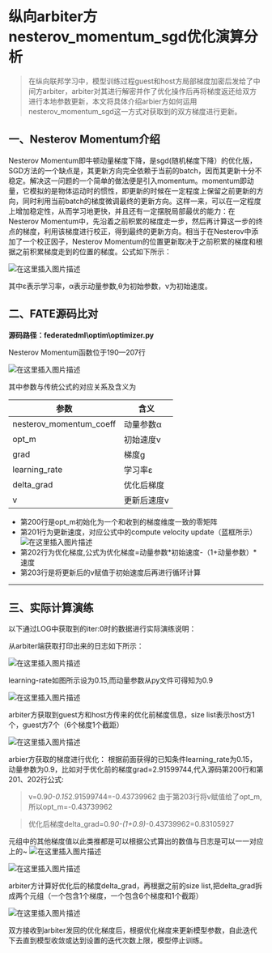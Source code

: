 ﻿
# 纵向arbiter方nesterov_momentum_sgd优化演算分析
>在纵向联邦学习中，模型训练过程guest和host方局部梯度加密后发给了中间方arbiter，arbiter对其进行解密并作了优化操作后再将梯度返还给双方进行本地参数更新，本文将具体介绍arbier方如何运用nesterov_momentum_sgd这一方式对获取到的双方梯度进行更新。
## 一、Nesterov Momentum介绍
Nesterov Momentum即牛顿动量梯度下降，是sgd(随机梯度下降）的优化版，SGD方法的一个缺点是，其更新方向完全依赖于当前的batch，因而其更新十分不稳定。解决这一问题的一个简单的做法便是引入momentum。momentum即动量，它模拟的是物体运动时的惯性，即更新的时候在一定程度上保留之前更新的方向，同时利用当前batch的梯度微调最终的更新方向。这样一来，可以在一定程度上增加稳定性，从而学习地更快，并且还有一定摆脱局部最优的能力：在Nesterov Momentum中，先沿着之前积累的梯度走一步，然后再计算这一步的终点的梯度，利用该梯度进行校正，得到最终的更新方向。相当于在Nesterov中添加了一个校正因子，Nesterov Momentum的位置更新取决于之前积累的梯度和根据之前积累梯度走到的位置的梯度。公式如下所示：

![在这里插入图片描述](https://img-blog.csdnimg.cn/2020082715205927.png)

其中ε表示学习率，α表示动量参数,θ为初始参数，ν为初始速度。
## 二、FATE源码比对
**源码路径：federatedml\optim\optimizer.py**

Nesterov Momentum函数位于190—207行

![在这里插入图片描述](https://img-blog.csdnimg.cn/20200827153227944.png)

其中参数与传统公式的对应关系及含义为

参数     | 含义
-------- | -----
nesterov_momentum_coeff  | 动量参数α
opt_m  | 初始速度v
grad | 梯度g
 learning_rate | 学习率ε
delta_grad|优化后梯度
v|更新后速度v
* 第200行是opt_m初始化为一个和收到的梯度维度一致的零矩阵
* 第201行为更新速度，对应公式中的compute velocity update（蓝框所示）
![在这里插入图片描述](https://img-blog.csdnimg.cn/20200827161752569.png)
* 第202行为优化梯度,公式为优化梯度=动量参数*初始速度-（1+动量参数）*速度
* 第203行是将更新后的v赋值于初始速度后再进行循环计算
------
## 三、实际计算演练

以下通过LOG中获取到的iter:0时的数据进行实际演练说明：

从arbiter端获取打印出来的日志如下所示：

![在这里插入图片描述](https://img-blog.csdnimg.cn/2020082718473135.png#pic_center)

learning-rate如图所示设为0.15,而动量参数从py文件可得知为0.9

![在这里插入图片描述](https://img-blog.csdnimg.cn/20200828100536943.png)

arbiter方获取到guest方和host方传来的优化前梯度信息，size list表示host方1个，guest方7个（6个梯度1个截距）

![在这里插入图片描述](https://img-blog.csdnimg.cn/20200828113801446.png#pic_center)

arbier方获取的梯度进行优化：
根据前面获得的已知条件learning_rate为0.15，动量参数为0.9，比如对于优化前的梯度grad=2.91599744,代入源码第200行和第201、202行公式:

>v=0.9*0-0.15*2.91599744=-0.43739962
>由于第203行将v赋值给了opt_m,所以opt_m=-0.43739962

>优化后梯度delta_grad=0.9*0-(1+0.9)*-0.43739962=0.83105927

元组中的其他梯度值以此类推都是可以根据公式算出的数值与日志是可以一一对应上的~
![在这里插入图片描述](https://img-blog.csdnimg.cn/20200828113317772.png#pic_center)

![在这里插入图片描述](https://img-blog.csdnimg.cn/20200828113832246.png#pic_center)

arbiter方计算好优化后的梯度delta_grad，再根据之前的size list,把delta_grad拆成两个元组（一个包含1个梯度，一个包含6个梯度和1个截距）


![在这里插入图片描述](https://img-blog.csdnimg.cn/20200828113850234.png#pic_center)


双方接收到arbiter发回的优化梯度后，根据优化梯度来更新模型参数，自此迭代下去直到模型收敛或达到设置的迭代次数上限，模型停止训练。






